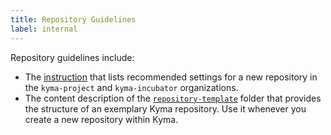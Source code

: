 ```yaml
---
title: Repository Guidelines
label: internal
---
```


Repository guidelines include:

- The [instruction](#new-repository-settings-new-repository-settings) that lists recommended settings for a new repository in the `kyma-project` and `kyma-incubator` organizations.
- The content description of the [`repository-template`](https://github.com/kyma-project/community/blob/main/docs/guidelines/repository-guidelines/02-repository-template.md) folder that provides the structure of an exemplary Kyma repository. Use it whenever you create a new repository within Kyma.
